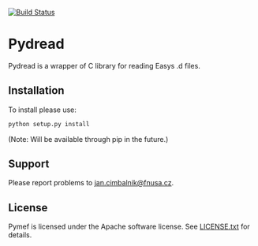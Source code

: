 [![Build Status](https://travis-ci.com/ICRC-BME/pydread.svg?branch=master)](https://travis-ci.com/ICRC-BME/pydread)

Pydread
====

Pydread is a wrapper of C library  for reading Easys .d files.


Installation
------------

To install please use:
```bash
python setup.py install
```
(Note: Will be available through pip in the future.)


Support
-------

Please report problems to jan.cimbalnik@fnusa.cz.

License
-------

Pymef is licensed under the Apache software license. See [LICENSE.txt](./LICENSE.txt) for details.
